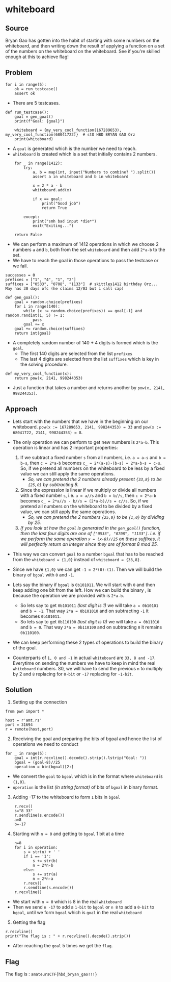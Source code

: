 # whiteboard

## Source

Bryan Gao has gotten into the habit of starting with some numbers on the whiteboard, and then writing down the result of applying a function on a set of the numbers on the whiteboard on the whiteboard. See if you're skilled enough at this to achieve flag!

## Problem

```
for i in range(5):
    ok = run_testcase()
    assert ok
```
- There are 5 testcases.

```
def run_testcase():
    goal = gen_goal()
    print(f"Goal: {goal}")

    whiteboard = {my_very_cool_function(167289653), my_very_cool_function(68041722)}  # stO HBD BRYAN GAO Orz
    print(whiteboard)
```
- A `goal` is generated which is the number we need to reach.
- `whiteboard` is created which is a set that initially contains 2 numbers.

```
    for _ in range(1412):
        try:
            a, b = map(int, input("Numbers to combine? ").split())
            assert a in whiteboard and b in whiteboard

            x = 2 * a - b
            whiteboard.add(x)

            if x == goal:
                print("Good job")
                return True

        except:
            print("smh bad input *die*")
            exit("Exiting...")

    return False
```
- We can perform a maximum of 1412 operations in which we choose 2 numbers `a` and `b`, both from the set `whiteboard` and then add `2*a-b` to the set.
- We have to reach the goal in those operations to pass the testcase or we fail.

```
successes = 0
prefixes = ["1", "4", "1", "2"]
suffixes = ["0533", "0708", "1133"]  # skittles1412 birthday Orz... May has 30 days ofc (he claims 12/03 but i call cap)

def gen_goal():
    goal = random.choice(prefixes)
    for i in range(140):
        while (x := random.choice(prefixes)) == goal[-1] and random.randint(1, 5) != 1:
            pass
        goal += x
    goal += random.choice(suffixes)
    return int(goal)
```
- A completely random number of 140 + 4 digits is formed which is the `goal`.
	- The first 140 digits are selected from the list `prefixes`
	- The last 4 digits are selected from the list `suffixes` which is key in the solving procedure.
```
def my_very_cool_function(x):
    return pow(x, 2141, 998244353)
```
- Just a function that takes a number and returns another by `pow(x, 2141, 998244353)`.

## Approach

- Lets start with the numbers that we have in the beginning on our whiteboard. `pow(x := 167289653, 2141, 998244353) = 33` and `pow(x := 68041722, 2141, 998244353) = 8`.

- The only operation we can perform to get new numbers is `2*a-b`. This operation is linear and has 2 important properties:
	1. If we subtract a fixed number `s` from all numbers, i.e. `a = a-s` and `b = b-s`, then `c = 2*a-b` becomes `c_ = 2*(a-s)-(b-s) = 2*a-b-s = c-s`. So, if we pretend all numbers on the whiteboard to be less by a fixed value we can still apply the same operations.
		- *So, we can pretend the 2 numbers already present `{33,8}` to be `{25,0}` by subtracting 8.*
	2. Since the expression is linear if we multiply or divide all numbers with a fixed number `s`, i.e. `a = a//s` and `b = b//s`, then `c = 2*a-b` becomes `c_ = 2*a//s - b//s = (2*a-b)//s = c//s`. So, if we pretend all numbers on the whiteboard to be divided by a fixed value, we can still apply the same operations.
		- *So, we can pretend the 2 numbers `{25,0}` to be `{1,0}` by dividing by 25.*
	3. *If you look at how the `goal` is generated in the `gen_goal()` function, then the last four digits are one of `["0533", "0708", "1133"]`. i.e. if we perform the same operation `x = (x-8)//25` on these suffixes, it will perfectly return an integer since they are of format 8 mod 25.*

- This way we can convert `goal` to a number `bgoal` that has to be reached from the `whiteboard = {1,0}` instead of `whiteboard = {33,8}`.

- Since we have `{1,0}` we can get `-1 = 2*(0)-(1)`. Then we will build the binary of `bgoal` with `0` and `-1`.

- Lets say the binary if `bgoal` is `0b101011`. We will start with `0` and then keep adding one bit from the left. How we can build the binary , is because the operation we are provided with is `2*a-b`.
	- So lets say to get `0b101011` *(last digit is 1)* we will take `a = 0b10101` and `b = -1`. That way `2*a = 0b101010` and on subtracting `-1` it becomes `0b101011`.
	- So lets say to get `0b110100` *(last digit is 0)* we will take `a = 0b11010` and `b = 0`. That way `2*a = 0b110100` and on subtracting `0` it remains `0b110100`.

- We can keep performing these 2 types of operations to build the binary of the goal.

- Counterparts of `1, 0 and -1` in actual `whiteboard` are `33, 8 and -17`. Everytime on sending the numbers we have to keep in mind the real `whiteboard` numbers. S0, we will have to send the previous `n` to multiply by 2 and `8` replacing for `0-bit` or `-17` replacing for `-1-bit`.

## Solution

1. Setting up the connection
```
from pwn import *

host = r'amt.rs'
port = 31694
r = remote(host,port)
```

2. Receiving the goal and preparing the bits of bgoal and hence the list of operations we need to conduct
```
for _ in range(5):
	goal = int(r.recvline().decode().strip().lstrip("Goal: "))
	bgoal = (goal-8)//25
	operation = bin(bgoal)[2:]
```
- We convert the `goal` to `bgoal` which is in the format where `whiteboard` is `{1,0}`.
- `operation` is the list *(in string format)* of bits of `bgoal` in binary format.

3. Adding -17 to the whiteboard to form `1` bits in `bgoal`
```
	r.recv()
	s="8 33"
	r.sendline(s.encode())
	a=8
	b=-17
```

4. Starting with `n = 0` and getting to `bgoal` 1 bit at a time
```
	n=8
	for i in operation:
		s = str(n) + ' '
		if i == '1':
			s += str(b)
			n = 2*n-b
		else:
			s += str(a)
			n = 2*n-a
		r.recv()
		r.sendline(s.encode())
	r.recvline()
```
- We start with `n = 0` which is 8 in the real `whiteboard`
- Then we send `n -17` to add a `1-bit` to `bgoal` or `n 8` to add a `0-bit` to `bgoal`, until we form `bgoal` which is `goal` in the real `whiteboard`

5. Getting the flag
```
r.recvline()
print("The flag is : " + r.recvline().decode().strip())
```
- After reaching the `goal` 5 times we get the `flag`.

## Flag

The flag is : `amateursCTF{hbd_bryan_gao!!!}`